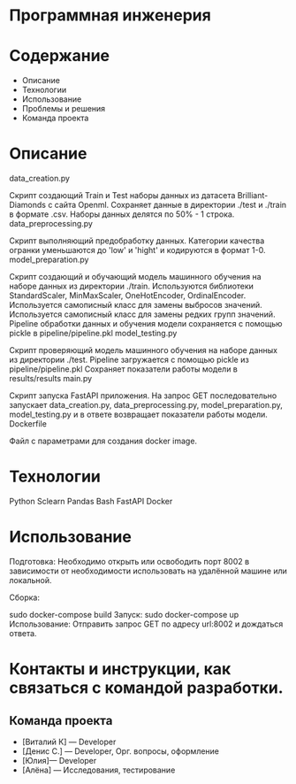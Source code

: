 # Программная инженерия 

# Содержание

* Описание
* Технологии
* Использование
* Проблемы и решения
* Команда проекта

# Описание

data_creation.py

Скрипт создающий Train и Test наборы данных из датасета Brilliant-Diamonds с сайта Openml.
Сохраняет данные в директории ./test и ./train в формате .csv.
Наборы данных делятся по 50% - 1 строка.
data_preprocessing.py

Скрипт выполняющий предобработку данных.
Категории качества огранки уменьшаются до 'low' и 'hight' и кодируются в формат 1-0.
model_preparation.py

Скрипт создающий и обучающий модель машинного обучения на наборе данных из директории ./train.
Используются библиотеки StandardScaler, MinMaxScaler, OneHotEncoder, OrdinalEncoder.
Используется самописный класс для замены выбросов значений.
Используется самописный класс для замены редких групп значений.
Pipeline обработки данных и обучения модели сохраняется с помощью pickle в pipeline/pipeline.pkl
model_testing.py

Скрипт проверяющий модель машинного обучения на наборе данных из директории ./test.
Pipeline загружается с помощью pickle из pipeline/pipeline.pkl
Сохраняет показатели работы модели в results/results
main.py

Скрипт запуска FastAPI приложения.
На запрос GET последовательно запускает data_creation.py, data_preprocessing.py, model_preparation.py, model_testing.py и в ответе возвращает показатели работы модели.
Dockerfile

Файл с параметрами для создания docker image.
# Технологии

Python
Sclearn
Pandas
Bash
FastAPI
Docker
# Использование

Подготовка: Необходимо открыть или освободить порт 8002 в зависимости от необходимости использовать на удалённой машине или локальной.

 Сборка:

sudo docker-compose build
Запуск:
sudo docker-compose up
Использование: Отправить запрос GET по адресу url:8002 и дождаться ответа.


# Контакты и инструкции, как связаться с командой разработки.



## Команда проекта
- [Виталий К] — Developer
- [Денис С.] — Developer, Орг. вопросы, оформление
- [Юлия]— Developer
- [Алёна] — Исследования, тестирование



